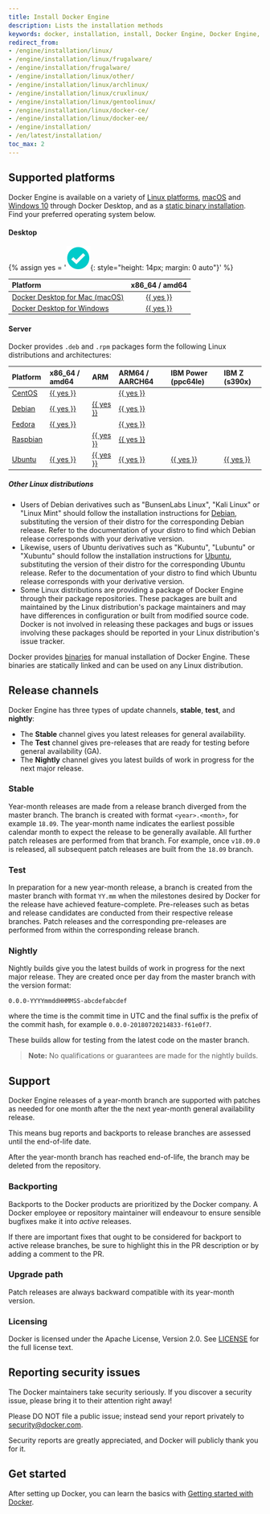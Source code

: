 ```yaml
---
title: Install Docker Engine
description: Lists the installation methods
keywords: docker, installation, install, Docker Engine, Docker Engine, docker editions, stable, edge
redirect_from:
- /engine/installation/linux/
- /engine/installation/linux/frugalware/
- /engine/installation/frugalware/
- /engine/installation/linux/other/
- /engine/installation/linux/archlinux/
- /engine/installation/linux/cruxlinux/
- /engine/installation/linux/gentoolinux/
- /engine/installation/linux/docker-ce/
- /engine/installation/linux/docker-ee/
- /engine/installation/
- /en/latest/installation/
toc_max: 2
---
```



## Supported platforms

Docker Engine is available on a variety of [Linux platforms](#server),
[macOS](/docker-for-mac/install.md) and [Windows 10](/docker-for-windows/install.md)
through Docker Desktop, and as a [static binary installation](binaries.md). Find
your preferred operating system below.

#### Desktop

{% assign yes = '![yes](/images/green-check.svg){: style="height: 14px; margin: 0 auto"}' %}

| Platform                                                     | x86_64 / amd64                              |
|:-------------------------------------------------------------|:-------------------------------------------:|
| [Docker Desktop for Mac (macOS)](/docker-for-mac/install.md) | [{{ yes }}](/docker-for-mac/install.md)     |
| [Docker Desktop for Windows](/docker-for-windows/install.md) | [{{ yes }}](/docker-for-windows/install.md) |

#### Server

Docker provides `.deb` and `.rpm` packages form the following Linux distributions
and architectures:

| Platform              | x86_64 / amd64         | ARM                      | ARM64 / AARCH64        | IBM Power (ppc64le)    | IBM Z (s390x)          |
|:----------------------|:-----------------------|:-------------------------|:-----------------------|:-----------------------|:-----------------------|
| [CentOS](centos.md)   | [{{ yes }}](centos.md) |                          | [{{ yes }}](centos.md) |                        |                        |
| [Debian](debian.md)   | [{{ yes }}](debian.md) | [{{ yes }}](debian.md)   | [{{ yes }}](debian.md) |                        |                        |
| [Fedora](fedora.md)   | [{{ yes }}](fedora.md) |                          | [{{ yes }}](fedora.md) |                        |                        |
| [Raspbian](debian.md) |                        | [{{ yes }}](fedora.md)   | [{{ yes }}](fedora.md) |                        |                        |
| [Ubuntu](ubuntu.md)   | [{{ yes }}](ubuntu.md) | [{{ yes }}](ubuntu.md)   | [{{ yes }}](ubuntu.md) | [{{ yes }}](ubuntu.md) | [{{ yes }}](ubuntu.md) |

##### Other Linux distributions

- Users of Debian derivatives such as "BunsenLabs Linux", "Kali Linux" or
  "Linux Mint" should follow the installation instructions for [Debian](debian.md),
  substituting the version of their distro for the corresponding Debian release.
  Refer to the documentation of your distro to find which Debian release
  corresponds with your derivative version.
- Likewise, users of Ubuntu derivatives such as "Kubuntu", "Lubuntu" or "Xubuntu"
  should follow the installation instructions for [Ubuntu](ubuntu.md),
  substituting the version of their distro for the corresponding Ubuntu release.
  Refer to the documentation of your distro to find which Ubuntu release
  corresponds with your derivative version.
- Some Linux distributions are providing a package of Docker Engine through their
  package repositories. These packages are built and maintained by the Linux
  distribution's package maintainers and may have differences in configuration
  or built from modified source code. Docker is not involved in releasing these
  packages and bugs or issues involving these packages should be reported in
  your Linux distribution's issue tracker.

Docker provides [binaries](binaries.md) for manual installation of Docker Engine.
These binaries are statically linked and can be used on any Linux distribution.

## Release channels

Docker Engine has three types of update channels, **stable**, **test**,
and **nightly**:

* The **Stable** channel gives you latest releases for general availability.
* The **Test** channel gives pre-releases that are ready for testing before
  general availability (GA).
* The **Nightly** channel gives you latest builds of work in progress for the
  next major release.

### Stable

Year-month releases are made from a release branch diverged from the master
branch. The branch is created with format `<year>.<month>`, for example
`18.09`. The year-month name indicates the earliest possible calendar
month to expect the release to be generally available. All further patch
releases are performed from that branch. For example, once `v18.09.0` is
released, all subsequent patch releases are built from the `18.09` branch.

### Test

In preparation for a new year-month release, a branch is created from
the master branch with format `YY.mm` when the milestones desired by
Docker for the release have achieved feature-complete. Pre-releases
such as betas and release candidates are conducted from their respective release
branches. Patch releases and the corresponding pre-releases are performed
from within the corresponding release branch.

### Nightly

Nightly builds give you the latest builds of work in progress for the next major
release. They are created once per day from the master branch with the version
format:

    0.0.0-YYYYmmddHHMMSS-abcdefabcdef

where the time is the commit time in UTC and the final suffix is the prefix
of the commit hash, for example `0.0.0-20180720214833-f61e0f7`.

These builds allow for testing from the latest code on the master branch.

> **Note:**
> No qualifications or guarantees are made for the nightly builds.

## Support

Docker Engine releases of a year-month branch are supported with patches as
needed for one month after the the next year-month general availability release.

This means bug reports and backports to release branches are assessed
until the end-of-life date.

After the year-month branch has reached end-of-life, the branch may be
deleted from the repository.

### Backporting

Backports to the Docker products are prioritized by the Docker company. A
Docker employee or repository maintainer will endeavour to ensure sensible
bugfixes make it into _active_ releases.

If there are important fixes that ought to be considered for backport to
active release branches, be sure to highlight this in the PR description
or by adding a comment to the PR.

### Upgrade path

Patch releases are always backward compatible with its year-month version.

### Licensing

Docker is licensed under the Apache License, Version 2.0. See
[LICENSE](https://github.com/moby/moby/blob/master/LICENSE) for the full
license text.

## Reporting security issues

The Docker maintainers take security seriously. If you discover a security
issue, please bring it to their attention right away!

Please DO NOT file a public issue; instead send your report privately
to security@docker.com.

Security reports are greatly appreciated, and Docker will publicly thank you
for it.

## Get started

After setting up Docker, you can learn the basics with
[Getting started with Docker](/get-started/index.md).
